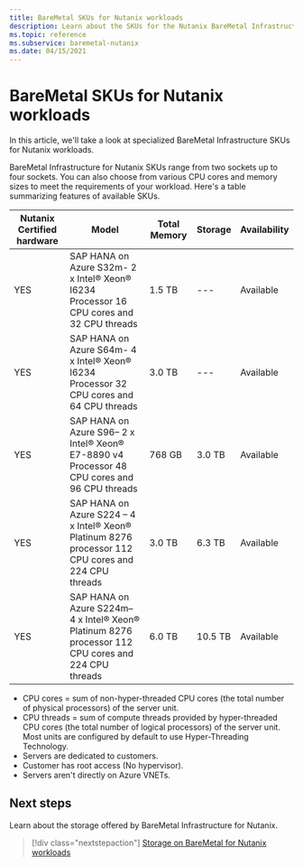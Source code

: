 ```yaml
---
title: BareMetal SKUs for Nutanix workloads
description: Learn about the SKUs for the Nutanix BareMetal Infrastructure workloads.
ms.topic: reference
ms.subservice: baremetal-nutanix
ms.date: 04/15/2021
---
```


# BareMetal SKUs for Nutanix workloads

In this article, we'll take a look at specialized BareMetal Infrastructure SKUs for Nutanix workloads.

BareMetal Infrastructure for Nutanix SKUs range from two sockets up to four sockets. You can also choose from various CPU cores and memory sizes to meet the requirements of your workload. Here's a table summarizing features of available SKUs.
 
| **Nutanix Certified**  **hardware** | **Model** | **Total Memory** | **Storage** | **Availability** |
| --- | --- | --- | --- | --- |
| YES | SAP HANA on Azure S32m- 2 x Intel® Xeon® I6234 Processor 16 CPU cores and 32 CPU threads | 1.5 TB | --- | Available |
| YES | SAP HANA on Azure S64m- 4 x Intel® Xeon® I6234 Processor 32 CPU cores and 64 CPU threads | 3.0 TB | --- | Available |
| YES | SAP HANA on Azure S96– 2 x Intel® Xeon® E7-8890 v4 Processor 48 CPU cores and 96 CPU threads | 768 GB | 3.0 TB | Available |
| YES | SAP HANA on Azure S224 – 4 x Intel® Xeon® Platinum 8276 processor 112 CPU cores and 224 CPU threads | 3.0 TB | 6.3 TB | Available |
| YES | SAP HANA on Azure S224m– 4 x Intel® Xeon® Platinum 8276 processor 112 CPU cores and 224 CPU threads | 6.0 TB | 10.5 TB | Available |

- CPU cores = sum of non-hyper-threaded CPU cores (the total number of physical processors) of the server unit. 
- CPU threads = sum of compute threads provided by hyper-threaded CPU cores (the total number of logical processors) of the server unit. Most units are configured by default to use Hyper-Threading Technology.
- Servers are dedicated to customers.
- Customer has root access (No hypervisor).
- Servers aren't directly on Azure VNETs.

## Next steps

Learn about the storage offered by BareMetal Infrastructure for Nutanix.

> [!div class="nextstepaction"]
> [Storage on BareMetal for Nutanix workloads](nutanix-baremetal-storage.md)
